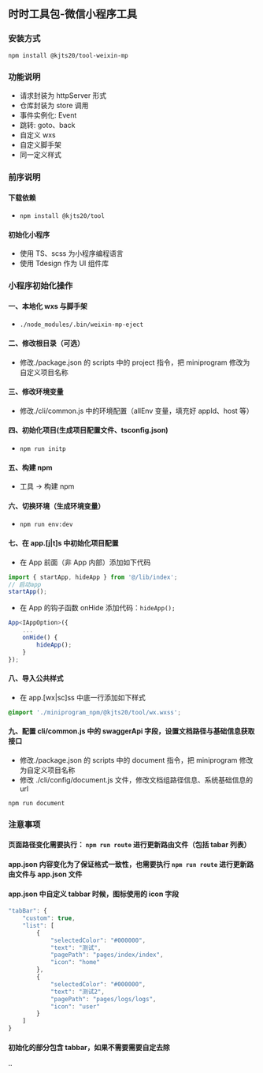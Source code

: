 ## 时时工具包-微信小程序工具

### 安装方式

```shell
npm install @kjts20/tool-weixin-mp
```

### 功能说明

-   请求封装为 httpServer 形式
-   仓库封装为 store 调用
-   事件实例化: Event
-   跳转: goto、back
-   自定义 wxs
-   自定义脚手架
-   同一定义样式

### 前序说明

#### 下载依赖

-   `npm install @kjts20/tool`

#### 初始化小程序

-   使用 TS、scss 为小程序编程语言
-   使用 Tdesign 作为 UI 组件库

### 小程序初始化操作

#### 一、本地化 wxs 与脚手架

-   `./node_modules/.bin/weixin-mp-eject`

#### 二、修改根目录（可选）

-   修改./package.json 的 scripts 中的 project 指令，把 miniprogram 修改为自定义项目名称

#### 三、修改环境变量

-   修改./cli/common.js 中的环境配置（allEnv 变量，填充好 appId、host 等）

#### 四、初始化项目(生成项目配置文件、tsconfig.json)

-   `npm run initp`

#### 五、构建 npm

-   工具 -> 构建 npm

#### 六、切换环境（生成环境变量）

-   `npm run env:dev`

#### 七、在 app.[j|t]s 中初始化项目配置

-   在 App 前面（非 App 内部）添加如下代码

```ts
import { startApp, hideApp } from '@/lib/index';
// 启动app
startApp();
```

-   在 App 的钩子函数 onHide 添加代码：`hideApp();`

```ts
App<IAppOption>({
    ...
    onHide() {
        hideApp();
    }
});
```

#### 八、导入公共样式

-   在 app.[wx|sc]ss 中底一行添加如下样式

```css
@import './miniprogram_npm/@kjts20/tool/wx.wxss';
```

#### 九、配置 cli/common.js 中的 swaggerApi 字段，设置文档路径与基础信息获取接口

-   修改./package.json 的 scripts 中的 document 指令，把 miniprogram 修改为自定义项目名称
-   修改 ./cli/config/document.js 文件，修改文档组路径信息、系统基础信息的 url

```shell
npm run document
```

### 注意事项

#### 页面路径变化需要执行： `npm run route` 进行更新路由文件（包括 tabar 列表）

#### app.json 内容变化为了保证格式一致性，也需要执行 `npm run route` 进行更新路由文件与 app.json 文件

#### app.json 中自定义 tabbar 时候，图标使用的 icon 字段

```ts
"tabBar": {
    "custom": true,
    "list": [
        {
            "selectedColor": "#000000",
            "text": "测试",
            "pagePath": "pages/index/index",
            "icon": "home"
        },
        {
            "selectedColor": "#000000",
            "text": "测试2",
            "pagePath": "pages/logs/logs",
            "icon": "user"
        }
    ]
}
```

#### 初始化的部分包含 tabbar，如果不需要需要自定去除

··
